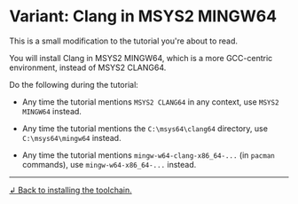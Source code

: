 # Variant: Clang in MSYS2 MINGW64

This is a small modification to the tutorial you're about to read.

You will install Clang in MSYS2 MINGW64, which is a more GCC-centric environment, instead of MSYS2 CLANG64.

Do the following during the tutorial:

* Any time the tutorial mentions `MSYS2 CLANG64` in any context, use `MSYS2 MINGW64` instead.

* Any time the tutorial mentions the `C:\msys64\clang64` directory, use `C:\msys64\mingw64` instead.

* Any time the tutorial mentions `mingw-w64-clang-x86_64-...` (in `pacman` commands), use `mingw-w64-x86_64-...` instead.

---

[↲ Back to installing the toolchain.](/tooling/articles/installing_toolchain.md)
